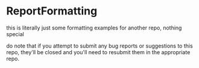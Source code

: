# ReportFormatting
this is literally just some formatting examples for another repo, nothing special

do note that if you attempt to submit any bug reports or suggestions to this repo, they'll be closed and you'll need to resubmit them in the appropriate repo.
